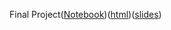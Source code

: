Final Project([Notebook](http://localhost:8990/lab/tree/Desktop/EconGrowth/EconGrowthUG-Fall-2022-GROUP-NAME-TOPIC/EmpiricalProject.ipynb))([html](http://localhost:8990/lab/workspaces/auto-R/tree/Desktop/EconGrowth/EconGrowthUG-Fall-2022-GROUP-NAME-TOPIC/EmpiricalProject-3.html))([slides](http://localhost:8990/lab/tree/Desktop/EconGrowth/EconGrowthUG-Fall-2022-GROUP-NAME-TOPIC/EmpiricalProject.slides.html))
